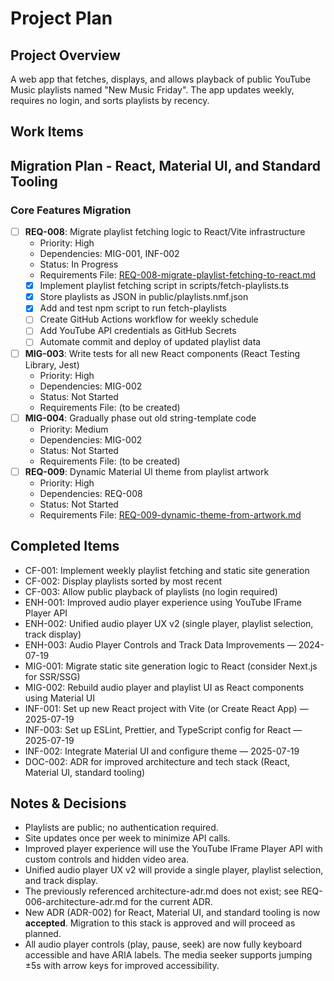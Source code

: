 # Project Plan

## Project Overview

A web app that fetches, displays, and allows playback of public YouTube Music playlists named "New Music Friday". The app updates weekly, requires no login, and sorts playlists by recency.

## Work Items

## Migration Plan - React, Material UI, and Standard Tooling

### Core Features Migration

- [ ] **REQ-008**: Migrate playlist fetching logic to React/Vite infrastructure
  - Priority: High
  - Dependencies: MIG-001, INF-002
  - Status: In Progress
  - Requirements File: [REQ-008-migrate-playlist-fetching-to-react.md](docs/requirements/REQ-008-migrate-playlist-fetching-to-react.md)
  - [x] Implement playlist fetching script in scripts/fetch-playlists.ts
  - [x] Store playlists as JSON in public/playlists.nmf.json
  - [x] Add and test npm script to run fetch-playlists
  - [ ] Create GitHub Actions workflow for weekly schedule
  - [ ] Add YouTube API credentials as GitHub Secrets
  - [ ] Automate commit and deploy of updated playlist data
- [ ] **MIG-003**: Write tests for all new React components (React Testing Library, Jest)
  - Priority: High
  - Dependencies: MIG-002
  - Status: Not Started
  - Requirements File: (to be created)
- [ ] **MIG-004**: Gradually phase out old string-template code
  - Priority: Medium
  - Dependencies: MIG-002
  - Status: Not Started
  - Requirements File: (to be created)
- [ ] **REQ-009**: Dynamic Material UI theme from playlist artwork
  - Priority: High
  - Dependencies: REQ-008
  - Status: Not Started
  - Requirements File: [REQ-009-dynamic-theme-from-artwork.md](docs/requirements/REQ-009-dynamic-theme-from-artwork.md)

## Completed Items

- CF-001: Implement weekly playlist fetching and static site generation
- CF-002: Display playlists sorted by most recent
- CF-003: Allow public playback of playlists (no login required)
- ENH-001: Improved audio player experience using YouTube IFrame Player API
- ENH-002: Unified audio player UX v2 (single player, playlist selection, track display)
- ENH-003: Audio Player Controls and Track Data Improvements — 2024-07-19
- MIG-001: Migrate static site generation logic to React (consider Next.js for SSR/SSG)
- MIG-002: Rebuild audio player and playlist UI as React components using Material UI
- INF-001: Set up new React project with Vite (or Create React App) — 2025-07-19
- INF-003: Set up ESLint, Prettier, and TypeScript config for React — 2025-07-19
- INF-002: Integrate Material UI and configure theme — 2025-07-19
- DOC-002: ADR for improved architecture and tech stack (React, Material UI, standard tooling)

## Notes & Decisions

- Playlists are public; no authentication required.
- Site updates once per week to minimize API calls.
- Improved player experience will use the YouTube IFrame Player API with custom controls and hidden video area.
- Unified audio player UX v2 will provide a single player, playlist selection, and track display.
- The previously referenced architecture-adr.md does not exist; see REQ-006-architecture-adr.md for the current ADR.
- New ADR (ADR-002) for React, Material UI, and standard tooling is now **accepted**. Migration to this stack is approved and will proceed as planned.
- All audio player controls (play, pause, seek) are now fully keyboard accessible and have ARIA labels. The media seeker supports jumping ±5s with arrow keys for improved accessibility.
